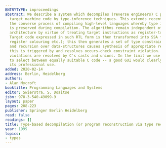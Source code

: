 ```yaml
---
ENTRYTYPE: inproceedings
abstract: We describe a system which decompiles (reverse engineers) C programs from
  target machine code by type-inference techniques. This extends recent trends in
  the converse process of compiling high-level languages whereby type information
  is preserved during compilation. The algorithms remain independent of the particular
  architecture by virtue of treating target instructions as register-transfer specifications.
  Target code expressed in such RTL form is then transformed into SSA form (undoing
  register colouring etc.); this then generates a set of type constraints. Iteration
  and recursion over data-structures causes synthesis of appropriate recursive C structs;
  this is triggered by and resolves occurs-check constraint violation. Other constraint
  violations are resolved by C's casts and unions. In the limit we use heuristics
  to select between equally suitable C code -- a good GUI would clearly facilitate
  its professional use.
added: 2020-02-14
address: Berlin, Heidelberg
authors:
- Alan Mycroft
booktitle: Programming Languages and Systems
editor: Swierstra, S. Doaitse
isbn: 978-3-540-49099-9
layout: paper
pages: 208-223
publisher: Springer Berlin Heidelberg
read: false
readings: []
title: Type-based decompilation (or program reconstruction via type reconstruction)
year: 1999
topics:
- types
---
```

